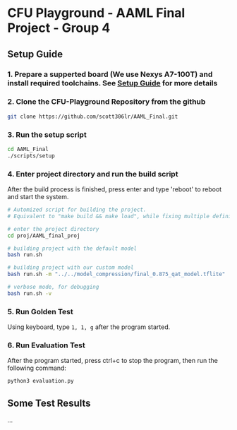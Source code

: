 # CFU Playground - AAML Final Project - Group 4

## Setup Guide

### 1. Prepare a supperted board (We use Nexys A7-100T) and install required toolchains. See [Setup Guide](https://www.xilinx.com/support/download/index.html/content/xilinx/en/downloadNav/vivado-design-tools/archive.html) for more details

### 2. Clone the CFU-Playground Repository from the github

``` bash
git clone https://github.com/scott306lr/AAML_Final.git
```

### 3. Run the setup script

``` bash
cd AAML_Final
./scripts/setup
```

### 4. Enter project directory and run the build script

After the build process is finished, press enter and type 'reboot' to reboot and start the system.

``` bash
# Automized script for building the project.
# Equivalent to "make build && make load", while fixing multiple definition of a non-constant variable.

# enter the project directory
cd proj/AAML_final_proj

# building project with the default model
bash run.sh

# building project with our custom model
bash run.sh -m "../../model_compression/final_0.875_qat_model.tflite"

# verbose mode, for debugging
bash run.sh -v
``````

### 5. Run Golden Test

Using keyboard, type ```1, 1, g``` after the program started.

### 6. Run Evaluation Test

After the program started, press ctrl+c to stop the program, then run the following command:

``` bash
python3 evaluation.py
```

## Some Test Results

...
